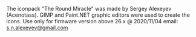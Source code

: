 The iconpack "The Round Miracle" was made by Sergey Alexeyev (Acenotass). GIMP and Paint.NET graphic editors were used to create the icons.
Use only for firmware version above 26.x @ 2020/11/04
email: s.n.alexeyev@gmail.com
